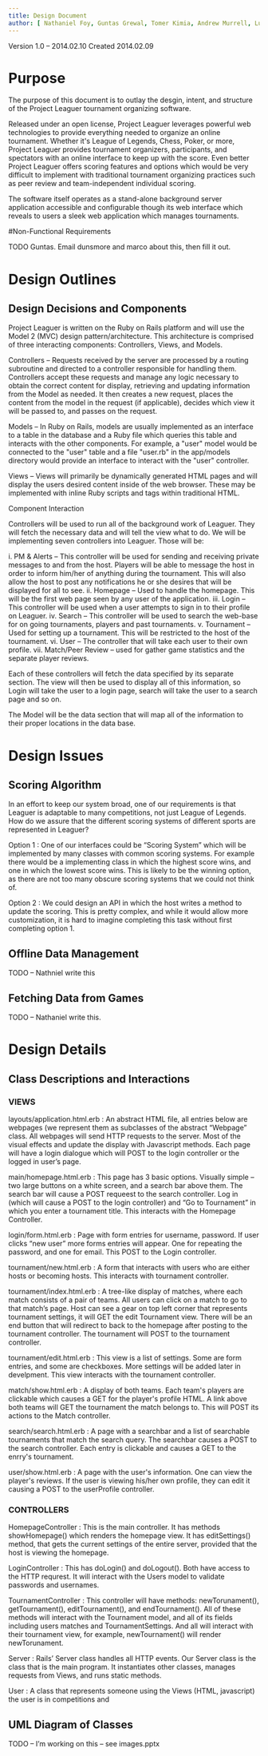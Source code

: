 ```yaml
---
title: Design Document
author: [ Nathaniel Foy, Guntas Grewal, Tomer Kimia, Andrew Murrell, Luke Shumaker, Davis Webb ]
---
```


Version 1.0 – 2014.02.10
Created 2014.02.09

# Purpose

The purpose of this document is to outlay the desgin, intent, and structure of
the Project Leaguer tournament organizing software.

Released under an open license, Project Leaguer leverages powerful web
technologies to provide everything needed to organize an online tournament.
Whether it's League of Legends, Chess, Poker, or more, Project Leaguer provides
tournament organizers, participants, and spectators with an online
interface to keep up with the score. Even better Project Leaguer offers scoring 
features and options which would be very difficult to implement with traditional 
tournament organizing practices such as peer review and team-independent 
individual scoring.

The software itself operates as a stand-alone background server application
accessible and configurable though its web interface which reveals to users a 
sleek web application which manages tournaments.
 
#Non-Functional Requirements

TODO Guntas. Email dunsmore and marco about this, then fill it out. 

# Design Outlines

## Design Decisions and Components

Project Leaguer is written on the Ruby on Rails platform and will use the Model 2 (MVC) design pattern/architecture. This architecture is comprised of three interacting components: Controllers, Views, and Models.

Controllers – Requests received by the server are processed by a routing subroutine and directed to a controller responsible for handling them. Controllers accept these requests and manage any logic necessary to obtain the correct content for display, retrieving and updating information from the Model as needed.  It then creates a new request, places the content from the model in the request (if applicable), decides which view it will be passed to, and passes on the request.

Models – In Ruby on Rails, models are usually implemented as an interface to a table in the database and a Ruby file which queries this table and interacts with the other components.  For example, a "user" model would be connected to the "user" table and a file "user.rb" in the app/models directory would provide an interface to interact with the "user" controller.

Views – Views will primarily be dynamically generated HTML pages and will display the users desired content inside of the web browser. These may be implemented with inline Ruby scripts and tags within traditional HTML.

Component Interaction

Controllers will be used to run all of the background work of Leaguer.  They will fetch the necessary data and will tell the view what to do.  We will be implementing seven controllers into Leaguer.  Those will be:

   i. PM & Alerts – This controller will be used for sending and receiving private messages to and from the host.  Players will be able to message the host in order to inform him/her of anything during the tournament.  This will also allow the host to post any notifications he or she desires that will be displayed for all to see.
  ii. Homepage – Used to handle the homepage.  This will be the first web page seen by any user of the application.
 iii. Login – This controller will be used when a user attempts to sign in to their profile on Leaguer.
  iv. Search – This controller will be used to search the web-base for on going tournaments, players and past tournaments.
   v. Tournament – Used for setting up a tournament.  This will be restricted to the host of the tournament.
  vi. User – The controller that will take each user to their own profile.
 vii. Match/Peer Review – used for gather game statistics and the separate player reviews.

Each of these controllers will fetch the data specified by its separate section.  The view will then be used to display all of this information, so Login will take the user to a login page, search will take the user to a search page and so on.

The Model will be the data section that will map all of the information to their proper locations in the data base.

# Design Issues
 
## Scoring Algorithm

In an effort to keep our system broad, one of our requirements is that Leaguer is adaptable to many competitions, not just League of Legends. How do we assure that the different scoring systems of different sports are represented in Leaguer?

Option 1
  : One of our interfaces could be “Scoring System” which will be
    implemented by many classes with common scoring systems. For
    example there would be a implementing class in which the highest
    score wins, and one in which the lowest score wins. This is likely
    to be the winning option, as there are not too many obscure
    scoring systems that we could not think of.

Option 2
  : We could design an API in which the host writes a method to update
    the scoring. This is pretty complex, and while it would allow more
    customization, it is hard to imagine completing this task without
    first completing option 1.

## Offline Data Management

TODO – Nathniel write this

## Fetching Data from Games

TODO – Nathaniel write this.

# Design Details
## Class Descriptions and Interactions

### VIEWS

layouts/application.html.erb
  : An abstract HTML file, all entries below are webpages (we
    represent them as subclasses of the abstract “Webpage” class. All
    webpages will send HTTP requests to the server. Most of the visual
    effects and update the display with Javascript methods. Each page
    will have a login dialogue which will POST to the login controller
    or the logged in user’s page.

main/homepage.html.erb
  : This page has 3 basic options. Visually simple – two large buttons
    on a white screen, and a search bar above them. The search bar
    will cause a POST requeest to the search controller. Log in (which
    will cause a POST to the login controller) and “Go to Tournament”
    in which you enter a tournament title. This interacts with the
    Homepage Controller.

login/form.html.erb
  : Page with form entries for username, password. If user clicks “new
    user” more forms entries will appear. One for repeating the
    password, and one for email. This POST to the Login controller.

tournament/new.html.erb
  : A form that interacts with users who are either hosts or becoming
    hosts. This interacts with tournament controller.

tournament/index.html.erb
  : A tree-like display of matches, where each match consists of a
    pair of teams. All users can click on a match to go to that
    match’s page.  Host can see a gear on top left corner that
    represents tournament settings, it will GET the edit Tournament
    view. There will be an end button that will redirect to back to
    the homepage after posting to the tournament controller. The
    tournament will POST to the tournament controller.

tournament/edit.html.erb
  : This view is a list of settings. Some are form entries, and some
    are checkboxes. More settings will be added later in
    develpment. This view interacts with the tournament controller.

match/show.html.erb
  : A display of both teams. Each team's players are clickable which
    causes a GET for the player's profile HTML. A link above both
    teams will GET the tournament the match belongs to. This will POST
    its actions to the Match controller.

search/search.html.erb
  : A page with a searchbar and a list of searchable tournaments that
    match the search query. The searchbar causes a POST to the search
    controller. Each entry is clickable and causes a GET to the
    enrry's tournament.

user/show.html.erb
  : A page with the user's information. One can view the player's
    reviews. If the user is viewing his/her own profile, they can edit
    it causing a POST to the userProfile controller.

### CONTROLLERS

HomepageController
  : This is the main controller. It has methods showHomepage() which
    renders the homepage view. It has editSettings() method, that gets
    the current settings of the entire server, provided that the host
    is viewing the homepage.

LoginController
  : This has doLogin() and doLogout(). Both have access to the HTTP
    requrest. It will interact with the Users model to validate
    passwords and usernames.

TournamentController
  : This controller will have methods: newTorunament(),
    getTournament(), editTournament(), and endTournament(). All of
    these methods will interact with the Tournament model, and all of
    its fields including users matches and TournamentSettings. And all
    will interact with their tournament view, for example,
    newTournament() will render newTorunament.

Server
  : Rails’ Server class handles all HTTP events. Our Server class is
    the class that is the main program. It instantiates other classes,
    manages requests from Views, and runs static methods.

User
  : A class that represents someone using the Views (HTML, javascript)
    the user is in competitions and
		

## UML Diagram of Classes

TODO – I’m working on this – see images.pptx
